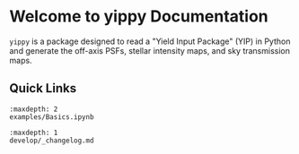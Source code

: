 # Welcome to yippy Documentation

`yippy` is a package designed to read a "Yield Input Package" (YIP) in Python and generate the off-axis PSFs, stellar intensity maps, and sky transmission maps.

## Quick Links

```{toctree}
:maxdepth: 2
examples/Basics.ipynb
```
```{toctree}
:maxdepth: 1
develop/_changelog.md
```

